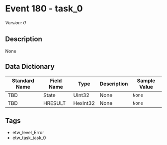 # Event 180 - task_0
###### Version: 0

## Description
None

## Data Dictionary
|Standard Name|Field Name|Type|Description|Sample Value|
|---|---|---|---|---|
|TBD|State|UInt32|None|`None`|
|TBD|HRESULT|HexInt32|None|`None`|

## Tags
* etw_level_Error
* etw_task_task_0